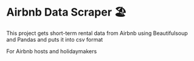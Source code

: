 # Airbnb Data Scraper 🏖️

This project gets short-term rental data from Airbnb using Beautifulsoup and Pandas and puts it into csv format

For Airbnb hosts and holidaymakers
